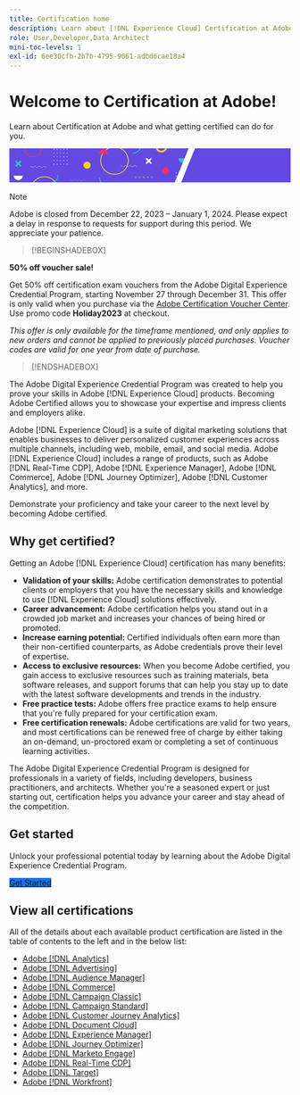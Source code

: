```yaml
---
title: Certification home
description: Learn about [!DNL Experience Cloud] Certification at Adobe. Find out what getting certified can do for you.
role: User,Developer,Data Architect
mini-toc-levels: 1
exl-id: 6ee30cfb-2b7b-4795-9061-adbd6cae18a4
---
```

# Welcome to Certification at Adobe!

Learn about Certification at Adobe and what getting certified can do for you.

![Banner](/help/certifications/assets/home_banner_smallwide.png)

>[!NOTE]
>
>Adobe is closed from December 22, 2023 – January 1, 2024. Please expect a delay in response to requests for support during this period. We appreciate your patience.

>[!BEGINSHADEBOX]

**50% off voucher sale!**

Get 50% off certification exam vouchers from the Adobe Digital Experience Credential Program, starting November 27 through December 31. This offer is only valid when you purchase via the [Adobe Certification Voucher Center](https://market.xvoucher.com/adobe). Use promo code **Holiday2023** at checkout.

<i>This offer is only available for the timeframe mentioned, and only applies to new orders and cannot be applied to previously placed purchases. Voucher codes are valid for one year from date of purchase.</i>

>[!ENDSHADEBOX]

The Adobe Digital Experience Credential Program was created to help you prove your skills in Adobe [!DNL Experience Cloud] products. Becoming Adobe Certified allows you to showcase your expertise and impress clients and employers alike.

Adobe [!DNL Experience Cloud] is a suite of digital marketing solutions that enables businesses to deliver personalized customer experiences across multiple channels, including web, mobile, email, and social media. Adobe [!DNL Experience Cloud] includes a range of products, such as Adobe [!DNL Real-Time CDP], Adobe [!DNL Experience Manager], Adobe [!DNL Commerce], Adobe [!DNL Journey Optimizer], Adobe [!DNL Customer Analytics], and more.

Demonstrate your proficiency and take your career to the next level by becoming Adobe certified.

## Why get certified?

Getting an Adobe [!DNL Experience Cloud] certification has many benefits:

* **Validation of your skills:** Adobe certification demonstrates to potential clients or employers that you have the necessary skills and knowledge to use [!DNL Experience Cloud] solutions effectively.
* **Career advancement:** Adobe certification helps you stand out in a crowded job market and increases your chances of being hired or promoted.
* **Increase earning potential:** Certified individuals often earn more than their non-certified counterparts, as Adobe credentials prove their level of expertise.
* **Access to exclusive resources:** When you become Adobe certified, you gain access to exclusive resources such as training materials, beta software releases, and support forums that can help you stay up to date with the latest software developments and trends in the industry.
* **Free practice tests:** Adobe offers free practice exams to help ensure that you're fully prepared for your certification exam.
* **Free certification renewals:** Adobe certifications are valid for two years, and most certifications can be renewed free of charge by either taking an on-demand, un-proctored exam or completing a set of continuous learning activities.

The Adobe Digital Experience Credential Program is designed for professionals in a variety of fields, including developers, business practitioners, and architects. Whether you're a seasoned expert or just starting out, certification helps you advance your career and stay ahead of the competition.

## Get started

Unlock your professional potential today by learning about the Adobe Digital Experience Credential Program. 

<a href="https://experienceleague.adobe.com/docs/certification/certification/getting-started.html" target="_blank" class="spectrum-Button spectrum-Button--fill spectrum-Button--accent spectrum-Button--sizeM is-margin-bottom-big-big at-element-click-tracking" style="background-color:#1473E6"><span class="spectrum-Button-label has-no-wrap">Get Started</span></a>


## View all certifications

All of the details about each available product certification are listed in the table of contents to the left and in the below list:

* [Adobe [!DNL Analytics]](/help/certifications/aa/aa-overview.md)
* [Adobe [!DNL Advertising]](/help/certifications/aac/aac-overview.md)
* [Adobe [!DNL Audience Manager]](/help/certifications/aam/aam-overview.md)
* [Adobe [!DNL Commerce]](/help/certifications/ac/ac-overview.md)
* [Adobe [!DNL Campaign Classic]](/help/certifications/acc/acc-overview.md)
* [Adobe [!DNL Campaign Standard]](/help/certifications/acs/acs-overview.md)
* [Adobe [!DNL Customer Journey Analytics]](/help/certifications/acja/acja-overview.md)
* [Adobe [!DNL Document Cloud]](/help/certifications/adc/adc-overview.md)
* [Adobe [!DNL Experience Manager]](/help/certifications/aem/aem-overview.md)
* [Adobe [!DNL Journey Optimizer]](/help/certifications/ajo/ajo-overview.md)
* [Adobe [!DNL Marketo Engage]](/help/certifications/ame/ame-overview.md)
* [Adobe [!DNL Real-Time CDP]](/help/certifications/rtcdp/rtcdp-overview.md)
* [Adobe [!DNL Target]](/help/certifications/at/at-overview.md)
* [Adobe [!DNL Workfront]](/help/certifications/aw/aw-overview.md)
